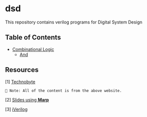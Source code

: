# dsd

This repository contains verilog programs for Digital System Design

## Table of Contents
   * [Combinational Logic](./Combinational%20Logic/)
      - [And](./Combinational%20Logic/And/)

## Resources

[1] [Technobyte](https://technobyte.org/verilog-and-gate/)

    📝 Note: All of the content is from the above website.

[2] [Slides using **Marp**](https://marp.app/)

[3] [iVerilog](https://bleyer.org/icarus/)

